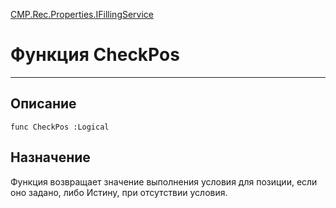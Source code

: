 ﻿---
Link: CMP.Rec.Properties.IFillingService.@CheckPos
---

<!---  Навигация
[Имя проекта](#) :
-->
[CMP.Rec.Properties.IFillingService](Default)

# Функция CheckPos
---

## Описание

    func CheckPos :Logical

<!--
## Аргументы{#Args}

### Аргумент1

Описание аргумента 1
-->

## Назначение

Функция возвращает значение выполнения условия для позиции, если оно задано, либо Истину, при отсутствии условия.

<!--
## Пример

    CheckPos...
-->


